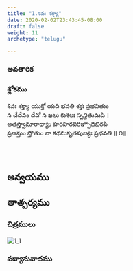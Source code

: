 ```yaml
---
title: "1.శివః శక్త్యా"
date: 2020-02-02T23:43:45-08:00
draft: false
weight: 11
archetype: "telugu"

---
```


### అవతారిక


### శ్లోకము

శివః శక్త్యా యుక్తో యది భవతి శక్తః ప్రభవితుం
<br/>న చేదేవం దేవో న ఖలు కుశలః స్పన్దితుమపి ।
<br/>అతస్త్వామారాధ్యాం హరిహరవిరిఞ్చాదిభిరపి
<br/>ప్రణన్తుం స్తోతుం వా కథమకృతపుణ్యః ప్రభవతి ॥ ౧॥
<br/>

<br/><br/>

## అన్వయము 


## తాత్పర్యము 

### చిత్రములు 

![1_1](/images/sl/manual/SL_V1.jpg)

### పద్యానువాదము
